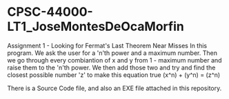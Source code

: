 # CPSC-44000-LT1_JoseMontesDeOcaMorfin

Assignment 1 - Looking for Fermat's Last Theorem Near Misses
In this program. We ask the user for a 'n'th power and a maximum number. 
Then we go through every combiantion of x and y from 1 - maximum number and raise them to the 'n'th power. 
We then add those two and try and find the closest possible number 'z' to make this equation true
(x^n) + (y^n) = (z^n)

There is a Source Code file, and also an EXE file attached in this repository. 
